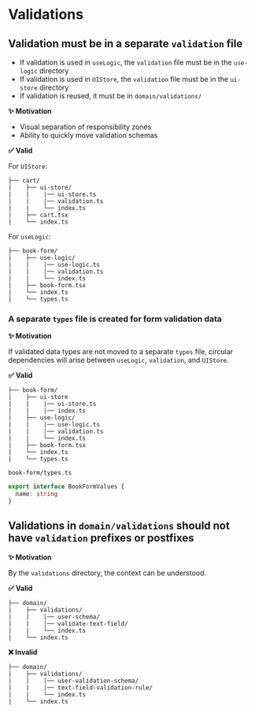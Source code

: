 # Validations

## Validation must be in a separate `validation` file

- If validation is used in `useLogic`, the `validation` file must be in the `use-logic` directory
- If validation is used in `UIStore`, the `validation` file must be in the `ui-store` directory
- If validation is reused, it must be in `domain/validations/`

**✨ Motivation**

- Visual separation of responsibility zones
- Ability to quickly move validation schemas

**✅ Valid**

For `UIStore`:

```
├── cart/
|    ├── ui-store/
|    |    |── ui-store.ts
|    |    |── validation.ts
|    |    └── index.ts
|    ├── cart.tsx
|    └── index.ts
```

For `useLogic`:

```
├── book-form/
|    ├── use-logic/
|    |    |── use-logic.ts
|    |    |── validation.ts
|    |    └── index.ts
|    ├── book-form.tsx
|    └── index.ts
|    └── types.ts
```

### A separate `types` file is created for form validation data

**✨ Motivation**

If validated data types are not moved to a separate `types` file, circular dependencies will arise between
`useLogic`, `validation`, and `UIStore`.

**✅ Valid**

```
├── book-form/
|    ├── ui-store
|    |    |── ui-store.ts
|    |    |── index.ts
|    ├── use-logic/
|    |    |── use-logic.ts
|    |    |── validation.ts
|    |    └── index.ts
|    ├── book-form.tsx
|    └── index.ts
|    └── types.ts
```

```book-form/types.ts```

```ts
export interface BookFormValues {
  name: string
}
```

## Validations in `domain/validations` should not have `validation` prefixes or postfixes

**✨ Motivation**

By the `validations` directory, the context can be understood.

**✅ Valid**

```
├── domain/
|    ├── validations/
|    |    |── user-schema/
|    |    |── validate-text-field/
|    |    └── index.ts
|    └── index.ts
```

**❌ Invalid**

```
├── domain/
|    ├── validations/
|    |    |── user-validation-schema/
|    |    |── text-field-validation-rule/
|    |    └── index.ts
|    └── index.ts
```
